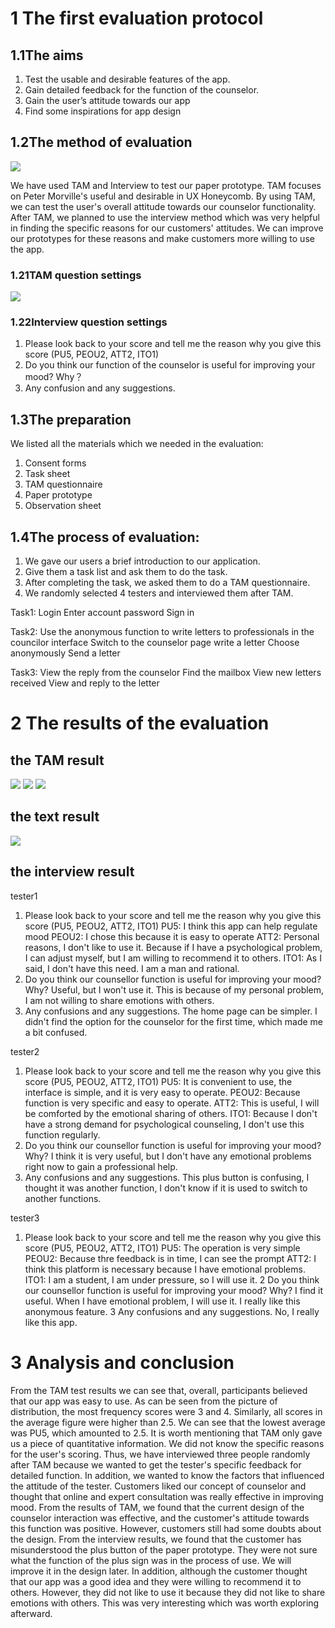 # 1 The first evaluation protocol

## 1.1The aims
1.    Test the usable and desirable features of the app.
2.    Gain detailed feedback for the function of the counselor.
3.    Gain the user’s attitude towards our app
4.    Find some inspirations for app design

## 1.2The method of evaluation
<img src="https://i.imgur.com/iO7t2iJ.png">


 
We have used TAM and Interview to test our paper prototype. TAM focuses on Peter Morville's useful and desirable in UX Honeycomb. By using TAM, we can test the user's overall attitude towards our counselor functionality. After TAM, we planned to use the interview method which was very helpful in finding the specific reasons for our customers' attitudes. We can improve our prototypes for these reasons and make customers more willing to use the app.

### 1.21TAM question settings

![](https://i.imgur.com/efkwttN.png)

### 1.22Interview question settings

1.    Please look back to your score and tell me the reason why you give this score (PU5, PEOU2, ATT2, ITO1)
2.    Do you think our function of the counselor is useful for improving your mood? Why？
3.    Any confusion and any suggestions.

## 1.3The preparation

We listed all the materials which we needed in the evaluation:
1.    Consent forms
2.    Task sheet
3.    TAM questionnaire
4.    Paper prototype
5.    Observation sheet

## 1.4The process of evaluation:

1. We gave our users a brief introduction to our application.
2. Give them a task list and ask them to do the task.
3. After completing the task, we asked them to do a TAM questionnaire.
4. We randomly selected 4 testers and interviewed them after TAM.

Task1: Login
Enter account password
Sign in 

Task2: Use the anonymous function to write letters to professionals in the councilor interface
Switch to the counselor page
write a letter
Choose anonymously
Send a letter

Task3: View the reply from the counselor
Find the mailbox
View new letters received
View and reply to the letter


# 2 The results of the evaluation
 
## the TAM result
![](https://i.imgur.com/Zfz91DN.png)
![](https://i.imgur.com/BFKNS6z.png)
![](https://i.imgur.com/7NjDvEV.png)
## the text result
![](https://i.imgur.com/BmzA4xl.png)
## the interview result

tester1
1. Please look back to your score and tell me the reason why you give this score (PU5, PEOU2, ATT2, ITO1)
PU5: I think this app can help regulate mood
PEOU2: I chose this because it is easy to operate
ATT2: Personal reasons, I don't like to use it. Because if I have a psychological problem, I can adjust myself, but I am willing to recommend it to others.
ITO1: As I said, I don't have this need. I am a man and rational.
2. Do you think our counsellor function is useful for improving your mood? Why?
Useful, but I won't use it. This is because of my personal problem, I am not willing to share emotions with others.
3. Any confusions and any suggestions.
The home page can be simpler. I didn't find the option for the counselor for the first time, which made me a bit confused.

tester2
1. Please look back to your score and tell me the reason why you give this score (PU5, PEOU2, ATT2, ITO1)
PU5: It is convenient to use, the interface is simple, and it is very easy to operate.
PEOU2: Because function is very specific and easy to operate.
ATT2: This is useful, I will be comforted by the emotional sharing of others.
ITO1: Because I don't have a strong demand for psychological counseling, I don't use this function regularly.
2. Do you think our counsellor function is useful for improving your mood? Why?
I think it is very useful, but I don't have any emotional problems right now to gain a professional help.
3. Any confusions and any suggestions.
This plus button is confusing, I thought it was another function, I don't know if it is used to switch to another functions.

tester3
1. Please look back to your score and tell me the reason why you give this score (PU5, PEOU2, ATT2, ITO1)
PU5: The operation is very simple
PEOU2: Because thre feedback is in time, I can see the prompt
ATT2: I think this platform is necessary because I have emotional problems.
ITO1: I am a student, I am under pressure, so I will use it.
2 Do you think our counsellor function is useful for improving your mood? Why?
I find it useful. When I have emotional problem, I will use it. I really like this anonymous feature.
3  Any confusions and any suggestions.
No, I really like this app.






# 3 Analysis and conclusion

From the TAM test results we can see that, overall, participants believed that our app was easy to use. As can be seen from the picture of distribution, the most frequency scores were 3 and 4. Similarly, all scores in the average figure were higher than 2.5. We can see that the lowest average was PU5, which amounted to 2.5. 
It is worth mentioning that TAM only gave us a piece of quantitative information. We did not know the specific reasons for the user's scoring. Thus, we have interviewed three people randomly after TAM because we wanted to get the tester's specific feedback for detailed function. In addition, we wanted to know the factors that influenced the attitude of the tester. 
Customers liked our concept of counselor and thought that online and expert consultation was really effective in improving mood. From the results of TAM, we found that the current design of the counselor interaction was effective, and the customer's attitude towards this function was positive. However, customers still had some doubts about the design. From the interview results, we found that the customer has misunderstood the plus button of the paper prototype. They were not sure what the function of the plus sign was in the process of use. We will improve it in the design later. In addition, although the customer thought that our app was a good idea and they were willing to recommend it to others. However, they did not like to use it because they did not like to share emotions with others. This was very interesting which was worth exploring afterward.







